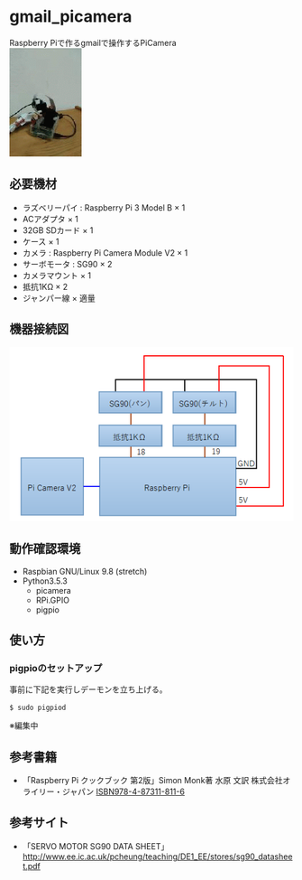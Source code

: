 # gmail_picamera
Raspberry Piで作るgmailで操作するPiCamera<br>
![動作例](https://github.com/y-tetsu/gmail_picamera/blob/master/image/circle2.gif)

## 必要機材
- ラズベリーパイ : Raspberry Pi 3 Model B    × 1
- ACアダプタ                                 × 1
- 32GB SDカード                              × 1
- ケース                                     × 1
- カメラ : Raspberry Pi Camera Module V2     × 1
- サーボモータ : SG90                        × 2
- カメラマウント                             × 1
- 抵抗1KΩ                                   × 2
- ジャンパー線                               × 適量

## 機器接続図
![接続図](https://github.com/y-tetsu/gmail_picamera/blob/master/image/connection.png)

## 動作確認環境
- Raspbian GNU/Linux 9.8 (stretch)
- Python3.5.3
    - picamera
    - RPi.GPIO
    - pigpio

## 使い方
### pigpioのセットアップ
事前に下記を実行しデーモンを立ち上げる。<br>
```
$ sudo pigpiod
```

※編集中

## 参考書籍
- 「Raspberry Pi クックブック 第2版」Simon Monk著 水原 文訳 株式会社オライリー・ジャパン [ISBN978-4-87311-811-6](https://www.oreilly.co.jp/books/9784873118116/)

## 参考サイト
- 「SERVO MOTOR SG90 DATA SHEET」http://www.ee.ic.ac.uk/pcheung/teaching/DE1_EE/stores/sg90_datasheet.pdf
